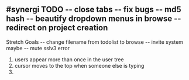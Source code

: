 #synergi
TODO
-- close tabs
-- fix bugs
-- md5 hash
-- beautify dropdown menus in browse
-- redirect on project creation
-- 

Stretch Goals
-- change filename from todolist to browse
-- invite system maybe
-- mute sslv3 error


1. users appear more than once in the user tree
2. cursor moves to the top when someone else is typing
3. 	